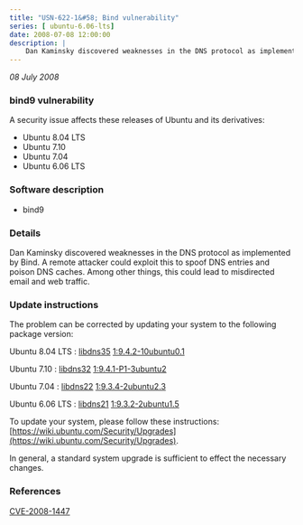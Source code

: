 ```yaml
---
title: "USN-622-1&#58; Bind vulnerability"
series: [ ubuntu-6.06-lts]
date: 2008-07-08 12:00:00
description: |
    Dan Kaminsky discovered weaknesses in the DNS protocol as implemented by Bind.  A remote attacker could exploit this to spoof DNS entries and poison DNS caches. Among other things, this could lead to misdirected email and web traffic. 
--- 
```

 
 

*08 July 2008*

### bind9 vulnerability

A security issue affects these releases of Ubuntu and its derivatives:

* Ubuntu 8.04 LTS
* Ubuntu 7.10
* Ubuntu 7.04
* Ubuntu 6.06 LTS

### Software description

* bind9 

### Details

Dan Kaminsky discovered weaknesses in the DNS protocol as implemented by Bind. A remote attacker could exploit this to spoof DNS entries and poison DNS caches. Among other things, this could lead to misdirected email and web traffic. 

### Update instructions

The problem can be corrected by updating your system to the following package version:

Ubuntu 8.04 LTS
 : [libdns35](https://launchpad.net/ubuntu/+source/bind9) <span> [1:9.4.2-10ubuntu0.1](https://launchpad.net/ubuntu/+source/bind9/1:9.4.2-10ubuntu0.1) </span> 

Ubuntu 7.10
 : [libdns32](https://launchpad.net/ubuntu/+source/bind9) <span> [1:9.4.1-P1-3ubuntu2](https://launchpad.net/ubuntu/+source/bind9/1:9.4.1-P1-3ubuntu2) </span> 

Ubuntu 7.04
 : [libdns22](https://launchpad.net/ubuntu/+source/bind9) <span> [1:9.3.4-2ubuntu2.3](https://launchpad.net/ubuntu/+source/bind9/1:9.3.4-2ubuntu2.3) </span> 

Ubuntu 6.06 LTS
 : [libdns21](https://launchpad.net/ubuntu/+source/bind9) <span> [1:9.3.2-2ubuntu1.5](https://launchpad.net/ubuntu/+source/bind9/1:9.3.2-2ubuntu1.5) </span> 

To update your system, please follow these instructions: [https://wiki.ubuntu.com/Security/Upgrades](https://wiki.ubuntu.com/Security/Upgrades).

In general, a standard system upgrade is sufficient to effect the necessary changes. 

### References

 
 [CVE-2008-1447](http://people.ubuntu.com/~ubuntu-security/cve/CVE-2008-1447)
 

